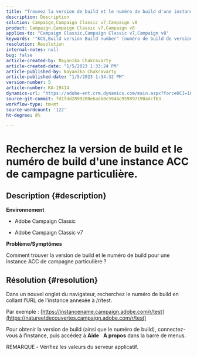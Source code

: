 ```yaml
---
title: "Trouvez la version de build et le numéro de build d'une instance ACC de campagne particulière"
description: Description
solution: Campaign,Campaign Classic v7,Campaign v8
product: Campaign,Campaign Classic v7,Campaign v8
applies-to: "Campaign Classic,Campaign Classic v7,Campaign v8"
keywords: '"KCS,Build version Build number" (numéro de build de version de build)'
resolution: Resolution
internal-notes: null
bug: false
article-created-by: Nayanika Chakravarty
article-created-date: "1/5/2023 1:33:24 PM"
article-published-by: Nayanika Chakravarty
article-published-date: "1/5/2023 1:34:32 PM"
version-number: 5
article-number: KA-19414
dynamics-url: "https://adobe-ent.crm.dynamics.com/main.aspx?forceUCI=1&pagetype=entityrecord&etn=knowledgearticle&id=556f9b81-fd8c-ed11-81ac-6045bd006c82"
source-git-commit: fd1fdd2899280e6adb8c5944c959897190adcfb3
workflow-type: tm+mt
source-wordcount: '122'
ht-degree: 8%

---
```


# Recherchez la version de build et le numéro de build d&#39;une instance ACC de campagne particulière.

## Description {#description}


<b>Environnement</b>

- Adobe Campaign Classic

- Adobe Campaign Classic v7

<b>Problème/Symptômes</b>

Comment trouver la version de build et le numéro de build pour une instance ACC de campagne particulière ?


## Résolution {#resolution}


Dans un nouvel onglet du navigateur, recherchez le numéro de build en collant l’URL de l’instance annexée à /r/test.

Par exemple : [https://instancename.campaign.adobe.com/r/test](https://natureetdecouvertes.campaign.adobe.com/r/test)

Pour obtenir la version de build (ainsi que le numéro de build), connectez-vous à l’instance, puis accédez à <b>Aide</b>    <b>A propos</b> dans la barre de menus.

REMARQUE<b> </b>- Vérifiez les valeurs du serveur applicatif.
